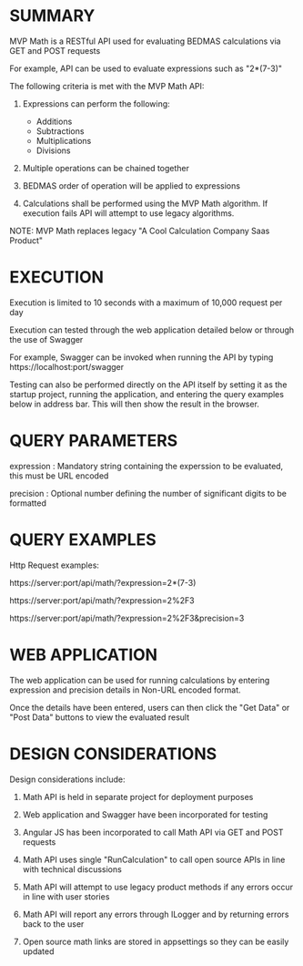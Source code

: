 SUMMARY
=======

MVP Math is a RESTful API used for evaluating BEDMAS calculations via GET and POST requests

For example, API can be used to evaluate expressions such as "2*(7-3)"

The following criteria is met with the MVP Math API:

1. Expressions can perform the following:

   * Additions
   * Subtractions
   * Multiplications
   * Divisions

2. Multiple operations can be chained together

3. BEDMAS order of operation will be applied to expressions

4. Calculations shall be performed using the MVP Math algorithm.
   If execution fails API will attempt to use legacy algorithms.

NOTE: MVP Math replaces legacy "A Cool Calculation Company Saas Product"


EXECUTION
=========

Execution is limited to 10 seconds with a maximum of 10,000 request per day

Execution can tested through the web application detailed below or through the use of Swagger

For example, Swagger can be invoked when running the API by typing https://localhost:port/swagger

Testing can also be performed directly on the API itself by setting it as the startup project, running the application, and entering the query examples below in address bar. This will then show the result in the browser.


QUERY PARAMETERS
================

expression : Mandatory string containing the experssion to be evaluated, this must be URL encoded

precision  : Optional number defining the number of significant digits to be formatted



QUERY EXAMPLES
==============

Http Request examples:

https://server:port/api/math/?expression=2*(7-3)
  
https://server:port/api/math/?expression=2%2F3

https://server:port/api/math/?expression=2%2F3&precision=3



WEB APPLICATION
===============

The web application can be used for running calculations by entering expression and precision details in Non-URL encoded format.

Once the details have been entered, users can then click the "Get Data" or "Post Data" buttons to view the evaluated result



DESIGN CONSIDERATIONS
=====================

Design considerations include:

1. Math API is held in separate project for deployment purposes

2. Web application and Swagger have been incorporated for testing

3. Angular JS has been incorporated to call Math API via GET and POST requests

4. Math API uses single "RunCalculation" to call open source APIs in line with technical discussions

5. Math API will attempt to use legacy product methods if any errors occur in line with user stories

6. Math API will report any errors through ILogger and by returning errors back to the user

7. Open source math links are stored in appsettings so they can be easily updated
